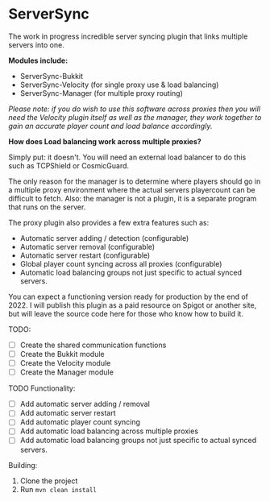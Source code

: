 # ServerSync

The work in progress incredible server syncing plugin that links multiple servers into one.

**Modules include:**
- ServerSync-Bukkit
- ServerSync-Velocity (for single proxy use & load balancing)
- ServerSync-Manager (for multiple proxy routing)

*Please note: if you do wish to use this software across proxies then you will need the Velocity plugin itself as well as the manager, they work together to gain an accurate player count and load balance accordingly.*

**How does Load balancing work across multiple proxies?**

Simply put: it doesn't. You will need an external load balancer to do this such as TCPShield or CosmicGuard.

The only reason for the manager is to determine where players should go in a multiple proxy environment where the actual servers playercount can be difficult to fetch.
Also: the manager is not a plugin, it is a separate program that runs on the server.

The proxy plugin also provides a few extra features such as:
- Automatic server adding / detection (configurable)
- Automatic server removal (configurable)
- Automatic server restart (configurable)
- Global player count syncing across all proxies (configurable)
- Automatic load balancing groups not just specific to actual synced servers.

You can expect a functioning version ready for production by the end of 2022. I will publish this plugin as a paid resource on Spigot or another site, but will leave the source code here for those who know how to build it.

TODO:
- [ ] Create the shared communication functions
- [ ] Create the Bukkit module
- [ ] Create the Velocity module
- [ ] Create the Manager module

TODO Functionality:
- [ ] Add automatic server adding / removal
- [ ] Add automatic server restart
- [ ] Add automatic player count syncing
- [ ] Add automatic load balancing across multiple proxies
- [ ] Add automatic load balancing groups not just specific to actual synced servers.

Building:
1) Clone the project
2) Run `mvn clean install`